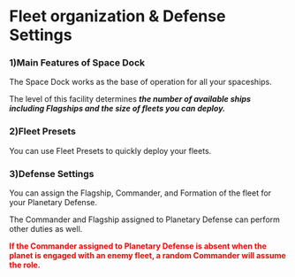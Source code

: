 # Fleet organization & Defense Settings

### 1)Main Features of Space Dock

 The Space Dock works as the base of operation for all your spaceships.

The level of this facility determines ***the number of available ships including Flagships and the size of fleets you can deploy.***



### 2)Fleet Presets

 You can use Fleet Presets to quickly deploy your fleets.



### 3)Defense Settings

 You can assign the Flagship, Commander, and Formation of the fleet for your Planetary Defense.

The Commander and Flagship assigned to Planetary Defense can perform other duties as well.

<font color="red">**If the Commander assigned to Planetary Defense is absent when the planet is engaged with an enemy fleet, a random Commander will assume the role.**</font>